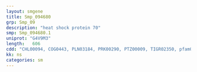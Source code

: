 ```yaml
---
layout: smgene
title: Smp_094680
grp: Smp_09
description: "heat shock protein 70"
smp: Smp_094680.1
uniprot: "G4V9M3"
length:   606
cdd: "CHL00094, COG0443, PLN03184, PRK00290, PTZ00009, TIGR02350, pfam00012"
kk: ns
categories: sm
---
```

